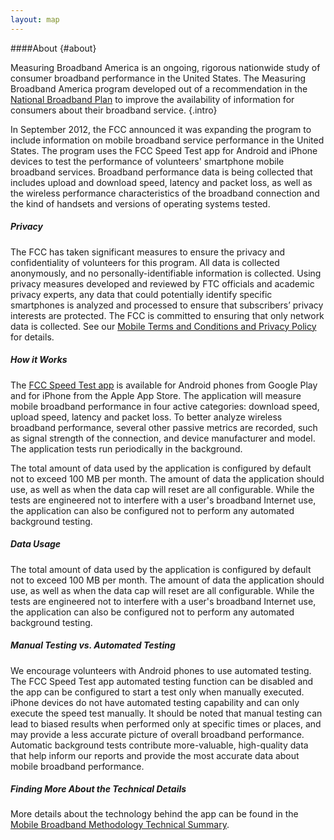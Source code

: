 ```yaml
---
layout: map
---
```

####About
{#about}

Measuring Broadband America is an ongoing, rigorous nationwide study of consumer broadband performance in the United States. The Measuring Broadband America program developed out of a recommendation in the [National Broadband Plan](http://www.broadband.gov/plan/4-broadband-competition-and-innovation-policy/#s4-1) to improve the availability of information for consumers about their broadband service.
{.intro}

In September 2012, the FCC announced it was expanding the program to include information on mobile broadband service performance in the United States. The program uses the FCC Speed Test app for Android and iPhone devices to test the performance of volunteers' smartphone mobile broadband services. Broadband performance data is being collected that includes upload and download speed, latency and packet loss, as well as the wireless performance characteristics of the broadband connection and the kind of handsets and versions of operating systems tested.

##### Privacy

The FCC has taken significant measures to ensure the privacy and confidentiality of volunteers for this program. All data is collected anonymously, and no personally-identifiable information is collected. Using privacy measures developed and reviewed by FTC officials and academic privacy experts, any data that could potentially identify specific smartphones is analyzed and processed to ensure that subscribers’ privacy interests are protected. The FCC is committed to ensuring that only network data is collected. See our [Mobile Terms and Conditions and Privacy Policy](http://www.fcc.gov/measuring-broadband-america/mobile/mobile-terms-privacy-notice.html) for details.

##### How it Works

The [FCC Speed Test app](https://play.google.com/store/apps/details?id=com.samknows.fcc&hl=en) is available for Android phones from Google Play and for iPhone from the Apple App Store. The application will measure mobile broadband performance in four active categories: download speed, upload speed, latency and packet loss. To better analyze wireless broadband performance, several other passive metrics are recorded, such as signal strength of the connection, and device manufacturer and model. The application tests run periodically in the background.

The total amount of data used by the application is configured by default not to exceed 100 MB per month. The amount of data the application should use, as well as when the data cap will reset are all configurable. While the tests are engineered not to interfere with a user's broadband Internet use, the application can also be configured not to perform any automated background testing.

##### Data Usage

The total amount of data used by the application is configured by default not to exceed 100 MB per month. The amount of data the application should use, as well as when the data cap will reset are all configurable. While the tests are engineered not to interfere with a user's broadband Internet use, the application can also be configured not to perform any automated background testing.

##### Manual Testing vs. Automated Testing

We encourage volunteers with Android phones to use automated testing. The FCC Speed Test app automated testing function can be disabled and the app can be configured to start a test only when manually executed. iPhone devices do not have automated testing capability and can only execute the speed test manually. It should be noted that manual testing can lead to biased results when performed only at specific times or places, and may provide a less accurate picture of overall broadband performance. Automatic background tests contribute more-valuable, high-quality data that help inform our reports and provide the most accurate data about mobile broadband performance.

##### Finding More About the Technical Details

More details about the technology behind the app can be found in the [Mobile Broadband Methodology Technical Summary](http://www.fcc.gov/page/mobile-broadband-methodology-technical-summary).